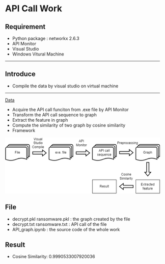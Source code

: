 # API Call Work

## Requirement
* Python package : networkx 2.6.3
* API Monitor
* Visual Studio
* Windows Vitural Machine
---
## Introduce
* Compile the data by visual studio on virtual machine
---
[Data](https://github.com/aaaddress1/my-Little-Ransomware/)
* Acquire the API call funciton from .exe file by API Monitor
* Transform the API call sequence to graph
* Extract the feature in graph
* Compute the similarity of two graph by cosine similarity
* Framework

![](./framework.png)

## File
* decrypt.pkl ransomware.pkl : the graph created by the file
* decrypt.txt ransomware.txt : API call of the file
* API_graph.ipynb : the source code of the whole work

## Result
* Cosine Similarity: 0.9990533007920036

